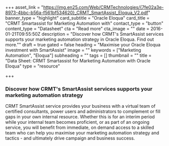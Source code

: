 +++
asset_link = "https://img.en25.com/Web/CRMTechnologies/{7fe02a3e-8973-4bbc-b56a-f561bf534620}_CRMT_SmartAssist_Eloqua_V2.pdf"
banner_type = "highlight"
card_subtitle = "Oracle Eloqua"
card_title = "CRMT Smartassist for Marketing Automation with"
contact_type = "button"
content_type = "Datasheet"
cta = "Read more"
cta_image = ""
date = 2016-01-21T09:55:50Z
description = "Discover how CRMT's SmartAssist services supports your marketing automation strategy in Oracle Eloqua. Find out more.\""
draft = true
gated = false
heading = "Maximise your Oracle Eloqua investment with SmartAssist"
image = ""
keywords = ["Marketing Automation", "Eloqua"]
subheading = ""
tags = []
thumbnail = ""
title = "Data Sheet: CRMT Smartassist for Marketing Automation with Oracle Eloqua"
type = "resource"

+++
### Discover how CRMT's SmartAssist services supports your marketing automation strategy

CRMT SmartAssist service provides your business with a virtual team of certified consultants, power users and administrators to complement or fill gaps in your own internal resource. Whether this is for an interim period while your internal team becomes proficient, or as part of an ongoing service, you will benefit from immediate, on demand access to a skilled team who can help you maximise your marketing automation strategy and tactics - and ultimately drive campaign and business success.